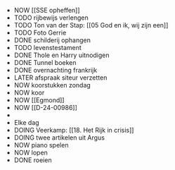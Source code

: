 - NOW [[SSE opheffen]]
- TODO rijbewijs verlengen
- TODO Ton van der Stap: [[05 God en ik, wij zijn een]]
- TODO Foto Gerrie
- DONE schilderij ophangen
- TODO levenstestament
- DONE Thole en Harry uitnodigen
- DONE Tunnel boeken
- DONE overnachting frankrijk
- LATER afspraak siteur verzetten
- NOW koorstukken zondag
- NOW koor
- NOW [[Egmond]]
- NOW [[D-24-00986]]
-
- Elke dag
- DOING Veerkamp: [[18. Het Rijk in crisis]]
- DOING twee artikelen uit Argus
- NOW piano spelen
- NOW lopen
- DONE roeien